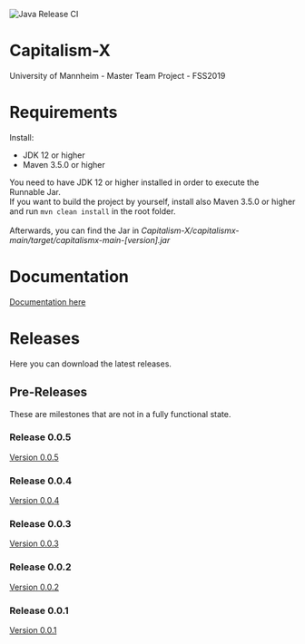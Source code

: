 ![Java Release CI](https://github.com/ThaiJamesLee/Capitalism-X/workflows/Java%20Release%20CI/badge.svg)
# Capitalism-X
University of Mannheim - Master Team Project - FSS2019

# Requirements
Install:
- JDK 12 or higher
- Maven 3.5.0 or higher

You need to have JDK 12 or higher installed in order to execute the Runnable Jar. 
<br>
If you want to build the project by yourself, install also Maven 3.5.0 or higher and run
`
mvn clean install
`
in the root folder. 
<br><br>
Afterwards, you can find the Jar in *Capitalism-X/capitalismx-main/target/capitalismx-main-[version].jar*

# Documentation
[Documentation here](http://bccecfaf-acdc-4fcd-82a5-275ef7314639.ma.bw-cloud-instance.org)

# Releases
Here you can download the latest releases. 

## Pre-Releases
These are milestones that are not in a fully functional state. 

### Release 0.0.5
[Version 0.0.5](https://github.com/ThaiJamesLee/Capitalism-X/releases/tag/v0.0.5)
### Release 0.0.4
[Version 0.0.4](https://github.com/ThaiJamesLee/Capitalism-X/releases/tag/v0.0.4)
### Release 0.0.3
[Version 0.0.3](https://github.com/ThaiJamesLee/Capitalism-X/releases/tag/v0.0.3)
### Release 0.0.2
[Version 0.0.2](https://github.com/ThaiJamesLee/Capitalism-X/releases/tag/v0.0.2)
### Release 0.0.1
[Version 0.0.1](https://github.com/ThaiJamesLee/Capitalism-X/releases/tag/v0.0.1)
